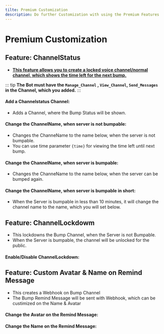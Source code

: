 ```yaml
---
tilte: Premium Customization
description: Do further Customization with using the Premium Features
---
```

# Premium Customization

## Feature: ChannelStatus
- [**This feature allows you to create a locked voice channel/normal channel, which shows the time left for the next bump.** ](https://media.discordapp.net/attachments/738409360488661142/809322554573586452/unknown.png)

::: tip
**The Bot must have the `Manage_Channel` , `View_Channel`, `Send_Messages` in the Channel, which you added.**
:::

#### Add a Channelstatus Channel:
- Adds a Channel, where the Bump Status will be shown.
<command message = "%channelstatus channel <#channel>" slash = "/bump channelstatus channel [channel]" description="Adds a Channel, where the Bump Status will be shown" permissions="MANAGE_SERVER"/>

#### Change the ChannelName, when server is not bumpable:
- Changes the ChanneName to the name below, when the server is not bumpable.
- You can use time parameter `{time}` for viewing the time left until next bump.
<command message = "%channelstatus notbumpable <channelname>" slash = "/bump channelstatus notbumpable [channelname]" description="Sets the ChannelName, when the Server is not bumpable" permissions="MANAGE_SERVER"/>

#### Change the ChannelName, when server is bumpable:
- Changes the ChanneName to the name below, when the server can be bumped again.
<command message = "%channelstatus bumpable <channelname>" slash = "/bump channelstatus bumpable [channelname]" description="Sets the ChannelName, when the Server is bumpable" permissions="MANAGE_SERVER"/>

#### Change the ChannelName, when server is bumpable in short:
- When the Server is bumpable in less than 10 minutes, it will change the channel name to the name, which you will set below.
<command message = "%channelstatus bumpableinshort <channelname>" slash = "/bump channelstatus bumpableinshort [channelname]" description="Sets the ChannelName, when the Server is bumpableinshort" permissions="MANAGE_SERVER"/>

## Feature: ChannelLockdowm
- This lockdowns the Bump Channel, when the Server is not Bumpable.
- When the Server is bumpable, the channel will be unlocked for the public.

#### Enable/Disable ChannelLockdown:
<command message = "%channelstatus lock enable/disable" slash = "/bump channelstatus lockdown [status]" description="Enables/Disables Channel Lockdown, when server is not Bumpable" permissions="MANAGE_SERVER"/>

## Feature: Custom Avatar & Name on Remind Message
- This creates a Webhook on Bump Channel
- The Bump Remind Message will be sent with Webhook, which can be custimized on the Name & Avatar
#### Change the Avatar on the Remind Message:
<command message = "%custom avatar <imagelink>" slash = "/bump message avatar [imagelink]" description="Changes the Avatar of the Bot to the new Image on the Remind Message" permissions="MANAGE_SERVER" premium='true'/>

#### Change the Name on the Remind Message:
<command message = "%custom name <name>" slash = "/bump message name [name]" description="Changes the Name of the Bot to the new name on the Remind Message" permissions="MANAGE_SERVER" premium='true'/>